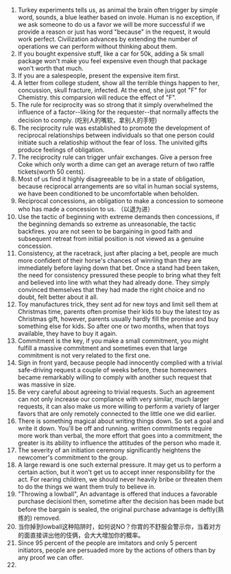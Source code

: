 1. Turkey experiments tells us, as animal the brain often trigger by simple word, sounds, a blue leather based on invole. Human is no exception, if we ask someone to do us a favor we will be more successful if we provide a reason or just has word "because" in the request, it would work perfect. Civilization advances by extending the number of operations we can perform without thinking about them.
2. If you bought expensive stuff, like a car for 50k, adding a 5k small package won't make you feel expensive even though that package won't worth that much.
3. If you are a salespeople, present the expensive item first.
4. A letter from college student, show all the terrible things happen to her, concussion, skull fracture, infected. At the end, she just got "F" for Chemistry. this comparsion will reduce the effect of "F".
5. The rule for reciprocity was so strong that it simply overwhelmed the influence of a factor--liking for the requester--that normally affects the decision to comply. (吃别人的嘴软，拿别人的手短)
6. The reciprocity rule was established to promote the development of reciprocal relationships between individuals so that one person could initiate such a relatioship without the fear of loss. The univited gifts produce feelings of obligation.
7. The reciprocity rule can trigger unfair exchanges. Give a person free Coke which only worth a dime can get an average return of two raffle tickets(worth 50 cents). 
8. Most of us find it highly disagreeable to be in a state of obligation, because reciprocal arrangements are so vital in human social systems, we have been conditioned to be uncomfortable when beholden. 
9. Reciprocal concessions, an obligation to make a concession to someone who has made a concession to us. （以退为进）
10. Use the tactic of beginning with extreme demands then concessions, if the beginning demands so extreme as unreasonable, the tactic backfires. you are not seen to be bargaining in good faith and subsequent retreat from initial position is not viewed as a genuine concession. 
11. Consistency, at the racetrack, just after placing a bet, people are much more confident of their horse's chances of winning than they are immediately before laying down that bet. Once a stand had been taken, the need for consistency pressured these people to bring what they felt and believed into line with what they had already done. They simply convinced themselves that they had made the right choice and no doubt, felt better about it all. 
12. Toy manufactures trick, they sent ad for new toys and limit sell them at Christmas time, parents often promise their kids to buy the latest toy as Christmas gift, however, parents usually hardly fill the promise and buy something else for kids. So after one or two months, when that toys available, they have to buy it again. 
13. Commitment is the key, if you make a small commitment, you might fulfill a massive commitment and sometimes even that large commitment is not very related to the first one. 
14. Sign in front yard, because people had innocently complied with a trivial safe-driving request a couple of weeks before, these homeowners became remarkably willing to comply with another such request that was massive in size. 
15. Be very careful about agreeing to trivial requests. Such an agreement can not only increase our compliance with very similar, much larger requests, it can also make us more willing to perform a variety of larger favors that are only remotely connected to the little one we did earlier. 
16. There is something magical about writing things down. So set a goal and write it down. You'll be off and running. written commitments require more work than verbal, the more effort that goes into a commitment, the greater is its ability to influence the attitudes of the person who made it.
17. The severity of an initiation ceremony significantly heightens the newcomer's commitment to the group.
18. A large reward is one such external pressure. It may get us to perform a certain action, but it won't get us to accept inner responsibility for the act. For rearing children, we should never heavily bribe or threaten them to do the things we want them truly to believe in. 
19. "Throwing a lowball", An advantage is offered that induces a favorable purchase decisionl then, sometime after the decision has been made but before the bargain is sealed, the original purchase advantage is deftly(熟练的) removed. 
20. 当你掉到lowball这种陷阱时，如何说NO？你胃的不舒服会警示你，当着对方的面直接讲出他的伎俩，会大大增加你的概率。
21. Since 95 percent of the people are imitators and only 5 percent initiators, people are persuaded more by the actions of others than by any proof we can offer.
22. 
